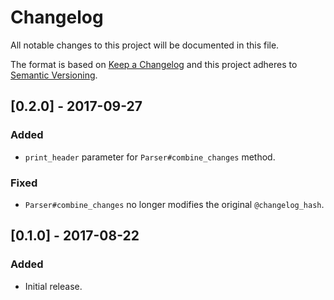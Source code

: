 # Changelog
All notable changes to this project will be documented in this file.

The format is based on [Keep a Changelog](http://keepachangelog.com/en/1.0.0/)
and this project adheres to [Semantic Versioning](http://semver.org/spec/v2.0.0.html).

## [0.2.0] - 2017-09-27
### Added
- `print_header` parameter for `Parser#combine_changes` method.

### Fixed
- `Parser#combine_changes` no longer modifies the original `@changelog_hash`.

## [0.1.0] - 2017-08-22
### Added
- Initial release.

